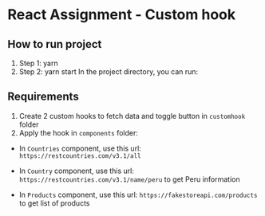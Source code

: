 # React Assignment - Custom hook

## How to run project

1. Step 1: yarn
2. Step 2: yarn start
   In the project directory, you can run:

## Requirements

1. Create 2 custom hooks to fetch data and toggle button in `customhook` folder
2. Apply the hook in `components` folder:

- In `Countries` component, use this url: `https://restcountries.com/v3.1/all`

- In `Country` component, use this url: `https://restcountries.com/v3.1/name/peru` to get Peru information

- In `Products` component, use this url: `https://fakestoreapi.com/products` to get list of products
